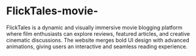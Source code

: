 # FlickTales-movie-
FlickTales is a dynamic and visually immersive movie blogging platform where film enthusiasts can explore reviews, featured articles, and creative cinematic discussions. The website merges bold UI design with advanced animations, giving users an interactive and seamless reading experience.
